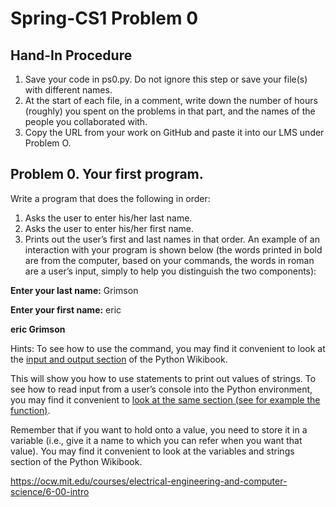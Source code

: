 # Spring-CS1 Problem 0

## Hand-In Procedure 
1. Save your code in ps0.py. Do not ignore this step or save your file(s) with different names. 
2. At the start of each file, in a comment, write down the number of hours (roughly) you spent on the problems in that part, and the names of the people you collaborated with. 
3. Copy the URL from your work on GitHub and paste it into our LMS under Problem O.

## Problem 0. Your first program.

Write a program that does the following in order: 

1. Asks the user to enter his/her last name. 
2. Asks the user to enter his/her first name. 
3. Prints out the user’s first and last names in that order. An example of an interaction with your program is shown below (the words printed in bold are from the computer, based on your commands, the words in roman are a user’s input, simply to help you distinguish the two components): 

**Enter your last name:** Grimson 

**Enter your first name:** eric 

**eric 
Grimson**

Hints: To see how to use the command, you may find it convenient to look at the [input and output section](https://en.wikibooks.org/wiki/Python_Programming/Input_and_Output) of the Python Wikibook. 

This will show you how to use statements to print out values of strings. To see how to read input from a user’s console into the Python environment, you may find it convenient to [look at the same section (see for example the function)](https://en.wikibooks.org/wiki/Python_Programming/Variables_and_Strings). 

Remember that if you want to hold onto a value, you need to store it in a variable (i.e., give it a name to which you can refer when you want that value). You may find it convenient to look at the variables and strings section of the Python Wikibook.

https://ocw.mit.edu/courses/electrical-engineering-and-computer-science/6-00-intro
